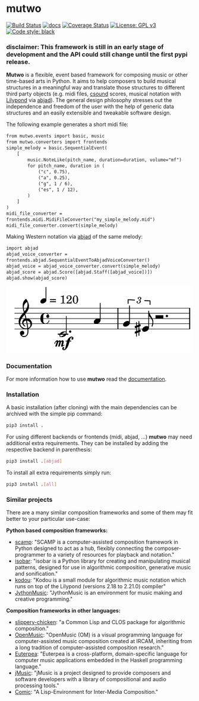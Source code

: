 # mutwo

[![Build Status](https://travis-ci.org/mutwo-org/mutwo.svg?branch=main)](https://travis-ci.org/mutwo-org/mutwo)
[![docs](https://readthedocs.org/projects/docs/badge/?version=latest)](https://mutwo.readthedocs.io/en/latest/)
[![Coverage Status](https://coveralls.io/repos/github/mutwo-org/mutwo/badge.svg?branch=main)](https://coveralls.io/github/mutwo-org/mutwo?branch=main)
[![License: GPL v3](https://img.shields.io/badge/License-GPLv3-blue.svg)](https://www.gnu.org/licenses/gpl-3.0)
[![Code style: black](https://img.shields.io/badge/code%20style-black-000000.svg)](https://github.com/psf/black)

### disclaimer: This framework is still in an early stage of development and the API could still change until the first pypi release.

**Mutwo** is a flexible, event based framework for composing music or other time-based arts in Python. It aims to help composers to build musical structures in a meaningful way and translate those structures to different third party objects (e.g. midi files, [csound](https://csound.com/) scores, musical notation with [Lilypond](https://lilypond.org/) via [abjad](https://github.com/Abjad/abjad)). The general design philosophy stresses out the independence and freedom of the user with the help of generic data structures and an easily extensible and tweakable software design.

The following example generates a short midi file:

```python3
from mutwo.events import basic, music
from mutwo.converters import frontends
simple_melody = basic.SequentialEvent(
    [
        music.NoteLike(pitch_name, duration=duration, volume="mf")
        for pitch_name, duration in (
            ("c", 0.75),
            ("a", 0.25),
            ("g", 1 / 6),
            ("es", 1 / 12),
        )
    ]
)
midi_file_converter = frontends.midi.MidiFileConverter("my_simple_melody.mid")
midi_file_converter.convert(simple_melody)
```

Making Western notation via [abjad](https://github.com/Abjad/abjad) of the same melody:

```python3
import abjad
abjad_voice_converter = frontends.abjad.SequentialEventToAbjadVoiceConverter()
abjad_voice = abjad_voice_converter.convert(simple_melody)
abjad_score = abjad.Score([abjad.Staff([abjad_voice])])
abjad.show(abjad_score)
```

![Lilypond engraving](docs/pictures/readme_abjad_example.png)


### Documentation

For more information how to use **mutwo** read the [documentation](https://mutwo.readthedocs.io/en/latest/).


### Installation

A basic installation (after cloning) with the main dependencies can be archived with the simple pip command:

```sh
pip3 install .
```

For using different backends or frontends (midi, abjad, ...) **mutwo** may need additional extra requirements. They can be installed by adding the respective backend in parenthesis:

```sh
pip3 install .[abjad]
```

To install all extra requirements simply run:

```sh
pip3 install .[all]
```


### Similar projects

There are a many similar composition frameworks and some of them may fit better to your particular use-case:

**Python based composition frameworks:**

- [scamp](http://scamp.marcevanstein.com/): "SCAMP is a computer-assisted composition framework in Python designed to act as a hub, flexibly connecting the composer-programmer to a variety of resources for playback and notation."
- [isobar](https://github.com/ideoforms/isobar): "isobar is a Python library for creating and manipulating musical patterns, designed for use in algorithmic composition, generative music and sonification."
- [kodou](https://github.com/ertpoi/kodou): "Kodou is a small module for algorithmic music notation which runs on top of the Lilypond (versions 2.18 to 2.21.0) compiler"
- [JythonMusic](https://jythonmusic.me/): "JythonMusic is an environment for music making and creative programming."


**Composition frameworks in other languages:**

- [slippery-chicken](https://michael-edwards.org/sc/): "a Common Lisp and CLOS package for algorithmic composition."
- [OpenMusic](https://openmusic-project.github.io/): "OpenMusic (OM) is a visual programming language for computer-assisted music composition created at IRCAM, inheriting from a long tradition of computer-assisted composition research."
- [Euterpea](http://www.euterpea.com/): "Euterpea is a cross-platform, domain-specific language for computer music applications embedded in the Haskell programming language."
- [jMusic](http://explodingart.com/jmusic/): "jMusic is a project designed to provide composers and software developers with a library of compositional and audio processing tools."
- [Comic](https://github.com/simonbahr/Comic): "A Lisp-Environment for Inter-Media Composition."
